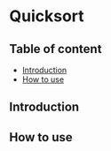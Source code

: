 
# Quicksort

## Table of content

<!-- mtoc-start -->

* [Introduction](#introduction)
* [How to use](#how-to-use)

<!-- mtoc-end -->

## Introduction

## How to use
